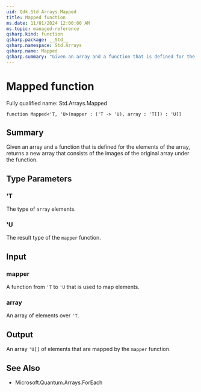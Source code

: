 ```yaml
---
uid: Qdk.Std.Arrays.Mapped
title: Mapped function
ms.date: 11/01/2024 12:00:00 AM
ms.topic: managed-reference
qsharp.kind: function
qsharp.package: __Std__
qsharp.namespace: Std.Arrays
qsharp.name: Mapped
qsharp.summary: "Given an array and a function that is defined for the elements of the array, returns a new array that consists of the images of the original array under the function."
---
```


# Mapped function

Fully qualified name: Std.Arrays.Mapped

```qsharp
function Mapped<'T, 'U>(mapper : ('T -> 'U), array : 'T[]) : 'U[]
```

## Summary
Given an array and a function that is defined
for the elements of the array, returns a new array that consists
of the images of the original array under the function.

## Type Parameters
### 'T
The type of `array` elements.
### 'U
The result type of the `mapper` function.

## Input
### mapper
A function from `'T` to `'U` that is used to map elements.
### array
An array of elements over `'T`.

## Output
An array `'U[]` of elements that are mapped by the `mapper` function.

## See Also
- Microsoft.Quantum.Arrays.ForEach
